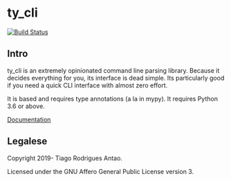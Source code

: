 # ty_cli

[![Build Status](https://dev.azure.com/tiagoantao/ty_cli/_apis/build/status/tiagoantao.ty_cli?branchName=master)](https://dev.azure.com/tiagoantao/ty_cli/_build/latest?definitionId=2&branchName=master)

## Intro

ty_cli is an extremely opinionated command line parsing
library. Because it decides everything for you, its interface is dead
simple. Its particularly good if you need a quick CLI interface with
almost zero effort.

It is based and requires type annotations (a la in mypy). It requires
Python 3.6 or above.


[Documentation](docs/index.rst)


## Legalese

Copyright 2019- Tiago Rodrigues Antao.

Licensed under the GNU Affero General Public License version 3.


